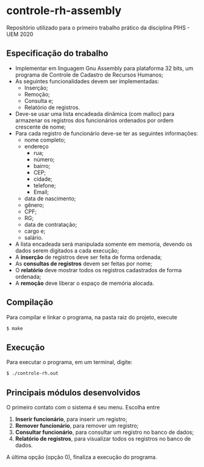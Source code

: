# controle-rh-assembly

Repositório utilizado para o primeiro trabalho prático da disciplina PIHS - UEM 2020

## Especificação do trabalho

- Implementar em linguagem Gnu Assembly para plataforma 32 bits, um programa de Controle de Cadastro de Recursos Humanos;
- As seguintes funcionalidades devem ser implementadas:
  - Inserção;
  - Remoção;
  - Consulta e;
  - Relatório de registros.
- Deve-se usar uma lista encadeada dinâmica (com malloc) para armazenar os registros dos funcionários ordenados por ordem crescente de nome;
- Para cada registro de funcionário deve-se ter as seguintes informações:
  - nome completo;
  - endereço
    - rua;
    - número;
    - bairro;
    - CEP;
    - cidade;
    - telefone;
    - Email;
  - data de nascimento;
  - gênero;
  - CPF;
  - RG;
  - data de contratação;
  - cargo e;
  - salário.
- A lista encadeada será manipulada somente em memoria, devendo os dados serem digitados a cada execução;
- A **inserção** de registros deve ser feita de forma ordenada;
- As **consultas de registros** devem ser feitas por nome;
- O **relatório** deve mostrar todos os registros cadastrados de forma ordenada;
- A **remoção** deve liberar o espaço de memória alocada.

## Compilação

Para compilar e linkar o programa, na pasta raiz do projeto, execute

```bash
$ make
```

## Execução

Para executar o programa, em um terminal, digite:

```bash
$ ./controle-rh.out
```

## Principais módulos desenvolvidos

O primeiro contato com o sistema é seu menu. Escolha entre

1. **Inserir funcionário**, para inserir um registro;
1. **Remover funcionário**, para remover um registro;
1. **Consultar funcionário**, para consultar um registro no banco de dados;
1. **Relatório de registros**, para visualizar todos os registros no banco de dados.

A última opção (opção 0), finaliza a execução do programa.
